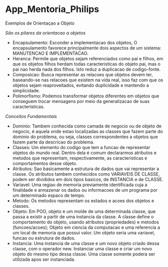 # App_Mentoria_Philips

Exemplos de Orientaçao a Objeto

_São os pilares da orientacao a objetos_

- Encapsulamento: Esconder a implementacao dos objetos, O encapsulamento favorece principalmente dois aspectos de um sistema: MANUTENCAO E IMPLEMENTACAO.
- Heranca: Permite que objetos sejam referenciados como pai e filhos, em que os objetos filhos herdam todas caracteristicas do objeto pai, mas o pai nao herda nada dos filhos. Isto reduz a duplicacao de codigo-fonte.
- Composicao: Busca representar as relacoes que objetos devem ter, baseando-se nas relacoes que existem na vida real, isso faz com que os objetos sejam reaproveitados, evitando duplicidade e mantendo a simplicidade.
- Polimorfismo: Podemos transformar objetos diferentes em objetos que conseguem trocar mensagens por meio da generalizacao de suas caracteristicas.

_Conceitos Fundamentais_

- Dominio: Tambem conhecida como camada de negocio ou de objeto de negocio, é aquela onde estao localizadas as classes que fazem parte do dominio do problema, ou seja, classes correspondentes a objetos que fazem parte da descricao do problema.
- Classes: Um elemento do codigo que tem a funcao de representar objetos do mundo real. Dentro dela é comum declararmos atributos e metodos que representam, respectivamente, as caracteristicas e comportamentos desse objeto.
- Atributos: Sao basicamente a estrutura de dados que vai representar a classe. Os atributos tambem conhecidos como VARIAVEIS DE CLASSE, podem ser divididos em dois tipos basicos, de INSTANCIA e de CLASSE.
- Variavel: Uma regiao de memoria previamente identificada cuja a finalidade e armazenar os dados ou informacoes de um programa por um determinado espaco de tempo.
- Metodo: Os metodos representam os estados e acoes dos objetos e classes.
- Objeto: Em POO, objeto e um molde de uma determinada classe, que passa a existir a partir de uma instancia da classe. A classe define o comportamento do objeto, usando atributos (propriedades) e metodos (funcoes/acoes); Objeto em ciencia da computacao e uma referencia a um local de memoria que possui valor. Um objeto seria uma variavel, funcao ou estrutura de dados.
- Instancia: Uma instancia de uma classe e um novo objeto criado dessa classe, com o operador new. Instanciar uma classe e criar um novo objeto do mesmo tipo dessa classe. Uma classe somente podera ser utilizada apos ser instanciada.